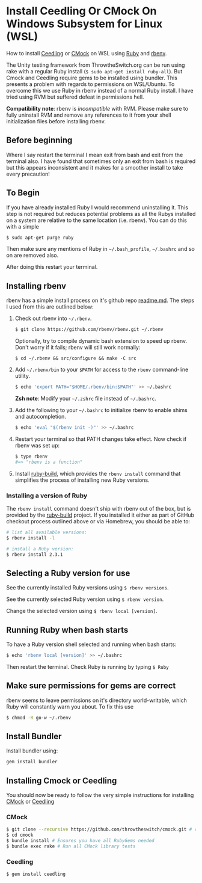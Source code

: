 # Install Ceedling Or CMock On Windows Subsystem for Linux (WSL)
How to install 
[Ceedling](https://github.com/ThrowTheSwitch/Ceedling/blob/master/README.md) 
or [CMock](https://github.com/ThrowTheSwitch/CMock/blob/master/README.md) 
on WSL using [Ruby](https://www.ruby-lang.org/en/documentation/installation/#apt) 
and [rbenv](https://github.com/rbenv/rbenv/blob/master/README.md).

The Unity testing framework from ThrowtheSwitch.org can be run using 
rake with a regular Ruby install (`$ sudo apt-get install ruby-all`).
But Cmock and Ceedling require gems to be installed using bundler. 
This presents a problem with regards to permissions on WSL/Ubuntu.
To overcome this we use Ruby in rbenv instead of a normal Ruby install. 
I have tried using RVM but suffered defeat in permissions hell.

**Compatibility note**: rbenv is _incompatible_ with RVM. Please make
  sure to fully uninstall RVM and remove any references to it from
  your shell initialization files before installing rbenv.
  
## Before beginning ##
Where I say restart the terminal I mean exit from bash and exit from
the terminal also. I have found that sometimes only an exit from bash 
is required but this appears inconsistent and it makes for a smoother 
install to take every precaution!

## To Begin ##
If you have already installed Ruby I would recommend uninstalling it. 
This step is not required but reduces potential problems as all the 
Rubys installed on a system are relative to the same location (i.e. 
rbenv). You can do this with a simple 

~~~ sh
$ sudo apt-get purge ruby
~~~

Then make sure any mentions of Ruby in `~/.bash_profile`, `~/.bashrc` 
and so on are removed also. 

After doing this restart your terminal.

## Installing rbenv 
rbenv has a simple install process on it's github repo 
[readme.md](https://github.com/rbenv/rbenv/blob/master/README.md). 
The steps I used from this are outlined below:

1. Check out rbenv into `~/.rbenv`.

    ~~~ sh
    $ git clone https://github.com/rbenv/rbenv.git ~/.rbenv
    ~~~

    Optionally, try to compile dynamic bash extension to speed up rbenv. 
    Don't worry if it fails; rbenv will still work normally:

    ~~~
    $ cd ~/.rbenv && src/configure && make -C src
    ~~~

2. Add `~/.rbenv/bin` to your `$PATH` for access to the `rbenv`
   command-line utility.

    ~~~ sh
    $ echo 'export PATH="$HOME/.rbenv/bin:$PATH"' >> ~/.bashrc
    ~~~

    **Zsh note**: Modify your `~/.zshrc` file instead of `~/.bashrc`.

3. Add the following to your `~/.bashrc` to initialize rbenv to enable 
   shims and autocompletion.
   
   ~~~ sh
   $ echo 'eval "$(rbenv init -)"' >> ~/.bashrc
   ~~~

4. Restart your terminal so that PATH changes take effect. Now check 
   if rbenv was set up:

    ~~~ sh
    $ type rbenv
    #=> "rbenv is a function"
    ~~~

5.  Install [ruby-build](https://github.com/rbenv/ruby-build#readme), 
    which provides the `rbenv install` command that simplifies the 
    process of installing new Ruby versions.
    
### Installing a version of Ruby ##
The `rbenv install` command doesn't ship with rbenv out of the box, but
is provided by the [ruby-build](https://github.com/rbenv/ruby-build#readme) 
project. If you installed it either as part of GitHub checkout process 
outlined above or via Homebrew, you should be able to:

~~~ sh
# list all available versions:
$ rbenv install -l

# install a Ruby version:
$ rbenv install 2.3.1
~~~

## Selecting a Ruby version for use ##
See the currently installed Ruby versions using `$ rbenv versions`.

See the currently selected Ruby version using `$ rbenv version`.

Change the selected version using `$ rbenv local [version]`.

## Running Ruby when bash starts ##
To have a Ruby version shell selected and running when bash starts:

~~~ sh
$ echo 'rbenv local [version]' >> ~/.bashrc
~~~

Then restart the terminal. Check Ruby is running by typing `$ Ruby`

## Make sure permissions for gems are correct
rbenv seems to leave permissions on it's directory world-writable, which 
Ruby will constantly warn you about. To fix this use 

~~~ sh
$ chmod -R go-w ~/.rbenv
~~~

## Install Bundler
Install bundler using:

~~~ sh
gem install bundler
~~~

## Installing Cmock or Ceedling
You should now be ready to follow the very simple instructions for 
installing [CMock](https://github.com/ThrowTheSwitch/CMock/blob/master/README.md) 
or [Ceedling](https://github.com/ThrowTheSwitch/Ceedling/blob/master/README.md)

### CMock
~~~ sh
$ git clone --recursive https://github.com/throwtheswitch/cmock.git # clone CMock and all sub-repos
$ cd cmock
$ bundle install # Ensures you have all RubyGems needed
$ bundle exec rake # Run all CMock library tests
~~~

### Ceedling
~~~ sh
$ gem install ceedling
~~~
